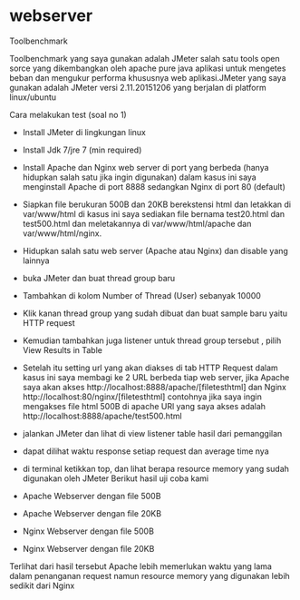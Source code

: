 # webserver

Toolbenchmark

Toolbenchmark yang saya gunakan adalah JMeter salah satu tools open sorce yang dikembangkan oleh apache pure java aplikasi untuk mengetes beban dan mengukur performa khususnya web aplikasi.JMeter yang saya gunakan adalah JMeter versi 2.11.20151206 yang berjalan di platform linux/ubuntu

Cara melakukan test (soal no 1)
- Install JMeter di lingkungan linux
- Install Jdk 7/jre 7 (min required)
- Install Apache dan Nginx web server di port yang berbeda (hanya hidupkan salah satu jika ingin digunakan) dalam kasus ini saya menginstall Apache di port 8888 sedangkan Nginx di port 80 (default)
- Siapkan file berukuran 500B dan 20KB berekstensi html dan letakkan di var/www/html
di kasus ini saya sediakan file bernama test20.html dan test500.html dan meletakannya di var/www/html/apache dan var/www/html/nginx.
- Hidupkan salah satu web server (Apache atau Nginx) dan disable yang lainnya
- buka JMeter dan buat thread group baru
- Tambahkan di kolom Number of Thread (User) sebanyak 10000
- Klik kanan thread group yang sudah dibuat dan buat sample baru yaitu HTTP request 
- Kemudian tambahkan juga listener untuk thread group tersebut , pilih View Results in Table
- Setelah itu setting url yang akan diakses di tab HTTP Request dalam kasus ini saya membagi ke 2 URL berbeda tiap web server, jika Apache saya akan akses http://localhost:8888/apache/[filetesthtml] dan Nginx http://localhost:80/nginx/[filetesthtml] contohnya jika saya ingin mengakses file html 500B di apache URl yang saya akses adalah http://localhost:8888/apache/test500.html
- jalankan JMeter dan lihat di view listener table hasil dari pemanggilan
- dapat dilihat waktu response setiap request dan average time nya
- di terminal ketikkan top, dan lihat berapa resource memory yang sudah digunakan oleh JMeter
Berikut hasil uji coba kami
- Apache Webserver dengan file 500B

- Apache Webserver dengan file 20KB

- Nginx Webserver dengan file 500B

- Nginx Webserver dengan file 20KB

Terlihat dari hasil tersebut Apache lebih memerlukan waktu yang lama dalam penanganan request namun resource memory yang digunakan lebih sedikit dari Nginx

